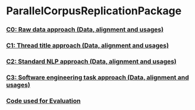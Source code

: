 # ParallelCorpusReplicationPackage

### [C0: Raw data approach (Data, alignment and usages)](https://drive.google.com/file/d/1M3TRvdhZbLnfX_8363wdmvbsGGSpl1B3/view?usp=sharing)
### [C1: Thread title approach (Data, alignment and usages)](https://drive.google.com/file/d/1bNg16x1jJQZAKYdScsbEpfNQ_Tc4aCcu/view?usp=sharing)
### [C2: Standard NLP approach (Data, alignment and usages)](https://drive.google.com/file/d/1Y9Lg5S-KigY1jspaHOTe2tvCPOUk0pFY/view?usp=sharing)
### [C3: Software engineering task approach (Data, alignment and usages)](https://drive.google.com/file/d/1X52lrEyKNKdMuSmX-1edvpFmm5FYmNpG/view?usp=sharing)

### [Code used for Evaluation](https://github.com/mrsumitbd/SOParallelCorpusReplication/blob/master/SourceCode/StatsGraphGenerator.r)
